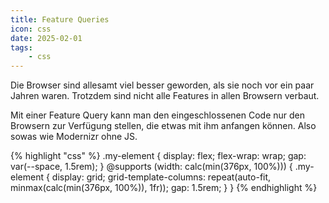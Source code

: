 ```yaml
---
title: Feature Queries
icon: css
date: 2025-02-01
tags:
    - css
---
```

Die Browser sind allesamt viel besser geworden, als sie noch vor ein paar Jahren waren. Trotzdem sind nicht alle Features in allen Browsern verbaut. 

Mit einer Feature Query kann man den eingeschlossenen Code nur den Browsern zur Verfügung stellen, die etwas mit ihm anfangen können. Also sowas wie Modernizr ohne JS.

{% highlight "css" %}
.my-element {
  display: flex;
  flex-wrap: wrap;
  gap: var(--space, 1.5rem);
}
@supports (width: calc(min(376px, 100%))) {
  .my-element {
    display: grid;
    grid-template-columns: repeat(auto-fit, minmax(calc(min(376px, 100%)), 1fr));
    gap: 1.5rem;
  }
}
{% endhighlight %}